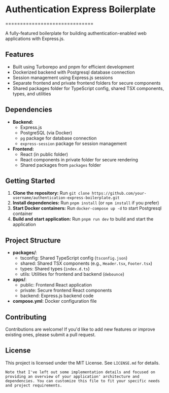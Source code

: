 # Authentication Express Boilerplate
==============================

A fully-featured boilerplate for building authentication-enabled web applications with Express.js.


## Features

* Built using Turborepo and pnpm for efficient development
* Dockerized backend with Postgresql database connection
* Session management using Express.js sessions
* Separate frontend and private frontend folders for secure components
* Shared packages folder for TypeScript config, shared TSX components, types, and utilities


## Dependencies

* **Backend:**
    + Express.js
    + PostgreSQL (via Docker)
    + `pg` package for database connection
    + `express-session` package for session management
* **Frontend:**
    + React (in public folder)
    + React components in private folder for secure rendering
    + Shared packages from `packages` folder


## Getting Started

1. **Clone the repository:** Run `git clone https://github.com/your-username/authentication-express-boilerplate.git`
2. **Install dependencies:** Run `pnpm install` (or `npm install` if you prefer)
3. **Start Docker containers:** Run `docker-compose up -d` to start Postgresql container
4. **Build and start application:** Run `pnpm run dev` to build and start the application


## Project Structure

* **packages/**:
    + tsconfig: Shared TypeScript config (`tsconfig.json`)
    + shared: Shared TSX components (e.g., `Header.tsx`, `Footer.tsx`)
    + types: Shared types (`index.d.ts`)
    + utils: Utilities for frontend and backend (`debounce`)
* **apps/**:
    + public: Frontend React application
    + private: Secure frontend React components
    + backend: Express.js backend code
* **compose.yml**: Docker configuration file


## Contributing

Contributions are welcome! If you'd like to add new features or improve existing ones, please submit a pull request.


## License

This project is licensed under the MIT License. See `LICENSE.md` for details.
```
Note that I've left out some implementation details and focused on providing an overview of your application' architecture and dependencies. You can customize this file to fit your specific needs and project requirements.